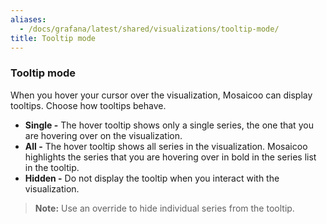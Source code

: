```yaml
---
aliases:
  - /docs/grafana/latest/shared/visualizations/tooltip-mode/
title: Tooltip mode
---
```


### Tooltip mode

When you hover your cursor over the visualization, Mosaicoo can display tooltips. Choose how tooltips behave.

- **Single -** The hover tooltip shows only a single series, the one that you are hovering over on the visualization.
- **All -** The hover tooltip shows all series in the visualization. Mosaicoo highlights the series that you are hovering over in bold in the series list in the tooltip.
- **Hidden -** Do not display the tooltip when you interact with the visualization.

> **Note:** Use an override to hide individual series from the tooltip.
